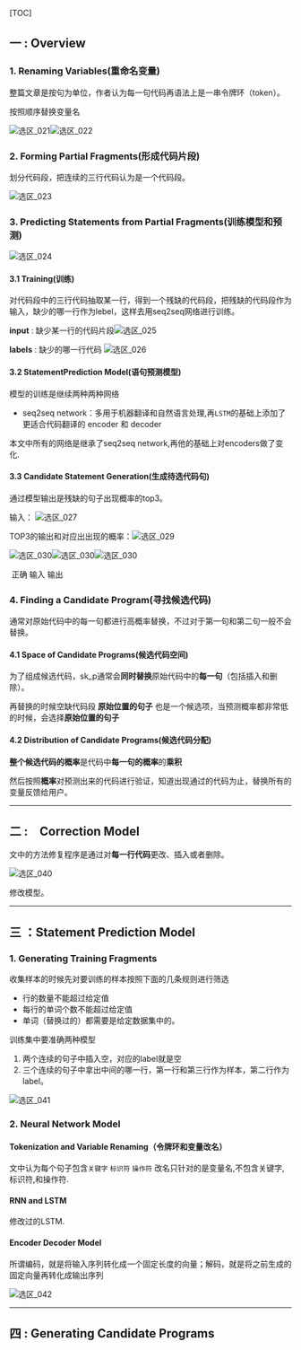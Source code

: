 

[TOC]

## 一 : Overview

### 1. Renaming Variables(重命名变量)

整篇文章是按句为单位，作者认为每一句代码再语法上是一串令牌环（token）。

按照顺序替换变量名

![选区_021](../pic/选区_021.png)![选区_022](../pic/选区_022.png)



### 2. Forming Partial Fragments(形成代码片段)

划分代码段，把连续的三行代码认为是一个代码段。

![选区_023](../pic/选区_023.png)

### 3. Predicting Statements from Partial Fragments(训练模型和预测)

![选区_024](../pic/选区_024.png)

#### 3.1 Training(训练)

对代码段中的三行代码抽取某一行，得到一个残缺的代码段，把残缺的代码段作为输入，缺少的哪一行作为lebel，这样去用seq2seq网络进行训练。

**input** : 缺少某一行的代码片段![选区_025](../pic/选区_025.png)

**labels** : 缺少的哪一行代码      ![选区_026](../pic/选区_026.png)

#### 3.2 StatementPrediction Model(语句预测模型)

模型的训练是继续两种两种网络

-   seq2seq network：多用于机器翻译和自然语言处理,再`LSTM`的基础上添加了更适合代码翻译的 encoder  和 decoder

本文中所有的网络是继承了seq2seq network,再他的基础上对encoders做了变化.

#### 3.3 Candidate Statement Generation(生成待选代码句)

通过模型输出是残缺的句子出现概率的top3。

输入：                                                ![选区_027](../pic/选区_028.png)

TOP3的输出和对应出出现的概率：![选区_029](../pic/选区_029.png)

![选区_030](../pic/选区_030.png)![选区_030](../pic/选区_031.png)![选区_030](../pic/选区_032.png)

​          正确                                          输入                                                  输出



### 4. Finding a Candidate Program(寻找候选代码)

通常对原始代码中的每一句都进行高概率替换，不过对于第一句和第二句一般不会替换。

#### 4.1 Space of Candidate Programs(候选代码空间)

为了组成候选代码，sk_p通常会**同时替换**原始代码中的**每一句**（包括插入和删除）。

再替换的时候空缺代码段 **原始位置的句子** 也是一个候选项，当预测概率都非常低的时候，会选择**原始位置的句子**

#### 4.2 Distribution of Candidate Programs(候选代码分配)

**整个候选代码的概率**是代码中**每一句的概率**的**乘积**

然后按照**概率**对预测出来的代码进行验证，知道出现通过的代码为止，替换所有的变量反馈给用户。

***

## 二  :　Correction Model

文中的方法修复程序是通过对**每一行代码**更改、插入或者删除。

![选区_040](../pic/选区_040.png)

修改模型。

***

## 三  ：Statement Prediction Model

### 1. Generating Training Fragments

收集样本的时候先对要训练的样本按照下面的几条规则进行筛选

-   行的数量不能超过给定值
-   每行的单词个数不能超过给定值
-   单词（替换过的）都需要是给定数据集中的。

训练集中要准确两种模型

1.  两个连续的句子中插入空，对应的label就是空
2.  三个连续的句子中拿出中间的哪一行，第一行和第三行作为样本，第二行作为label。

![选区_041](../pic/选区_041.png)

### 2. Neural Network Model

#### Tokenization and Variable Renaming（令牌环和变量改名）

文中认为每个句子包含`关键字` `标识符` `操作符`  改名只针对的是变量名,不包含关键字,标识符,和操作符.

#### RNN and LSTM

修改过的LSTM.

#### Encoder Decoder Model

所谓编码，就是将输入序列转化成一个固定长度的向量；解码，就是将之前生成的固定向量再转化成输出序列

![选区_042](../pic/选区_042.png)



***

## 四 : Generating Candidate Programs